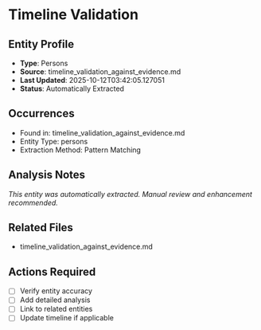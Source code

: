 # Timeline Validation

## Entity Profile
- **Type**: Persons
- **Source**: timeline_validation_against_evidence.md
- **Last Updated**: 2025-10-12T03:42:05.127051
- **Status**: Automatically Extracted

## Occurrences
- Found in: timeline_validation_against_evidence.md
- Entity Type: persons
- Extraction Method: Pattern Matching

## Analysis Notes
*This entity was automatically extracted. Manual review and enhancement recommended.*

## Related Files
- timeline_validation_against_evidence.md

## Actions Required
- [ ] Verify entity accuracy
- [ ] Add detailed analysis
- [ ] Link to related entities
- [ ] Update timeline if applicable
